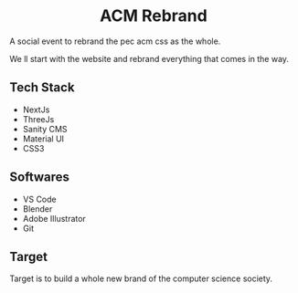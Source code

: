 <h1 align="center">
  <b>ACM Rebrand</b>
</h1>

A social event to rebrand the pec acm css as the whole.

We ll start with the website and rebrand everything that comes in the way.

## Tech Stack
- NextJs
- ThreeJs
- Sanity CMS
- Material UI
- CSS3

## Softwares
- VS Code
- Blender
- Adobe Illustrator
- Git

## Target
Target is to build a whole new brand of the computer science society.
